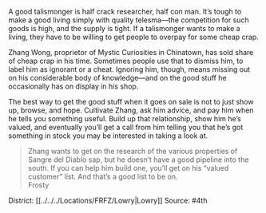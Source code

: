 A good talismonger is half crack researcher, half con man. It’s tough to make a good living simply with quality telesma—the competition for such goods is high, and the supply is tight. If a talismonger wants to make a living, they have to be willing to get people to overpay for some cheap crap.  

Zhang Wong, proprietor of Mystic Curiosities in Chinatown, has sold share of cheap crap in his time. Sometimes people use that to dismiss him, to label him as ignorant or a cheat. Ignoring him, though, means missing out on his considerable body of knowledge—and on the good stuff he occasionally has on display in his shop.  

The best way to get the good stuff when it goes on sale is not to just show up, browse, and hope. Cultivate Zhang, ask him advice, and pay him when he tells you something useful. Build up that relationship, show him he’s valued, and eventually you’ll get a call from him telling you that he’s got something in stock you may be interested in taking a look at.  

> Zhang wants to get on the research of the various properties of Sangre del Diablo sap, but he doesn’t have a good pipeline into the south. If you can help him build one, you’ll get on his “valued customer” list. And that’s a good list to be on.  
> Frosty

District: [[../../../Locations/FRFZ/Lowry|Lowry]]
Source: #4th